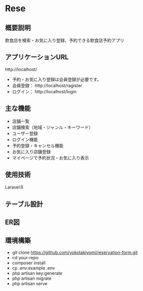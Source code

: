 # Rese

## 概要説明
飲食店を検索・お気に入り登録、予約できる飲食店予約アプリ

## アプリケーションURL
http://localhost/
- 予約・お気に入り登録は会員登録が必要です。
- 会員登録： http://localhost/ragister
- ログイン： http://localhost/login

## 主な機能
- 店舗一覧
- 店舗検索（地域・ジャンル・キーワード）
- ユーザー登録
- ログイン機能
- 予約登録・キャンセル機能
- お気に入り店舗登録
- マイページで予約状況・お気に入り表示

## 使用技術
Laravel８

## テーブル設計


## ER図


## 環境構築
- git clone https://github.com/yokotakiyomi/reservation-form.git
- cd your-repo
- composer install
- cp .env.example .env
- php artisan key:generate
- php artisan migrate
- php artisan serve